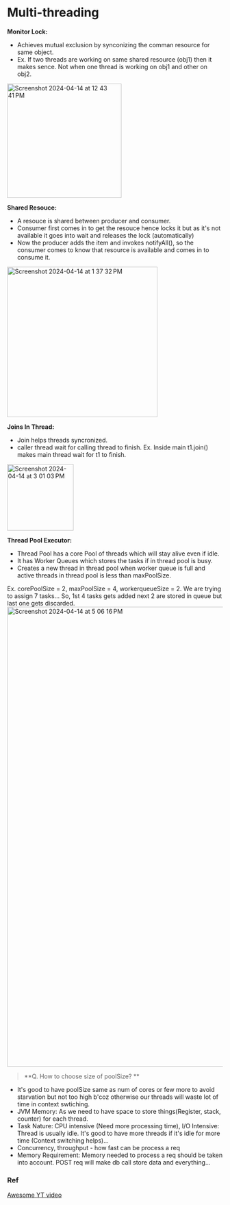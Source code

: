 
# Multi-threading

**Monitor Lock:** 
- Achieves mutual exclusion by synconizing the comman resource for same object.
- Ex. If two threads are working on same shared resource (obj1) then it makes sence. Not when one thread is working on obj1 and other on obj2.


<img width="267" alt="Screenshot 2024-04-14 at 12 43 41 PM" src="https://github.com/nisarg0/Multi-threading/assets/60577767/7fa74f83-7551-4554-a4c3-f6ca81ff56d2">

**Shared Resouce:**
- A resouce is shared between producer and consumer.
- Consumer first comes in to get the resouce hence locks it but as it's not available it goes into wait and releases the lock (automatically)
- Now the producer adds the item and invokes notifyAll(), so the consumer comes to know that resource is available and comes in to consume it.

<img width="351" alt="Screenshot 2024-04-14 at 1 37 32 PM" src="https://github.com/nisarg0/Multi-threading/assets/60577767/8c51b19b-d9af-481c-b3d2-ffd0d1128eec">

**Joins In Thread:**
- Join helps threads syncronized.
- caller thread wait for calling thread to finish. Ex. Inside main t1.join() makes main thread wait for t1 to finish.

<img width="155" alt="Screenshot 2024-04-14 at 3 01 03 PM" src="https://github.com/nisarg0/Multi-threading/assets/60577767/c163b55a-8198-4346-bd70-413b1905d1c6">

**Thread Pool Executor:**
- Thread Pool has a core Pool of threads which will stay alive even if idle.
- It has Worker Queues which stores the tasks if in thread pool is busy.
- Creates a new thread in thread pool when worker queue is full and active threads in thread pool is less than maxPoolSize.

Ex. corePoolSize = 2, maxPoolSize = 4, workerqueueSize = 2. We are trying to assign 7 tasks... So, 1st 4 tasks gets added next 2 are stored in queue but last one gets discarded.
<img width="1074" alt="Screenshot 2024-04-14 at 5 06 16 PM" src="https://github.com/nisarg0/Multi-threading/assets/60577767/e1585cb0-4cc5-4527-9221-597725872523">

> **Q. How to choose size of poolSize? **
- It's good to have poolSize same as num of cores or few more to avoid starvation but not too high b'coz otherwise our threads will waste lot of time in context swtiching.
- JVM Memory: As we need to have space to store things(Register, stack, counter) for each thread.
- Task Nature: CPU intensive (Need more processing time), I/O Intensive: Thread is usually idle. It's good to have more threads if it's idle for more time (Context switching helps)...
- Concurrency, throughput - how fast can be process a req
- Memory Requirement: Memory needed to process a req should be taken into account. POST req will make db call store data and everything...

### Ref

[Awesome YT video](https://www.youtube.com/watch?v=AYiE7_loIsE&list=PL6W8uoQQ2c63f469AyV78np0rbxRFppkx&index=31)



